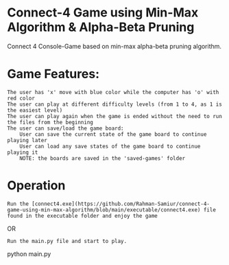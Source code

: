 # Connect-4 Game using Min-Max Algorithm & Alpha-Beta Pruning

Connect 4 Console-Game based on min-max alpha-beta pruning algorithm.

# Game Features:

    The user has 'x' move with blue color while the computer has 'o' with red color
    The user can play at different difficulty levels (from 1 to 4, as 1 is the easiest level)
    The user can play again when the game is ended without the need to run the files from the beginning
    The user can save/load the game board:
        User can save the current state of the game board to continue playing later
        User can load any save states of the game board to continue playing it
        NOTE: the boards are saved in the 'saved-games' folder

# Operation

    Run the [connect4.exe](https://github.com/Rahman-Samiur/connect-4-game-using-min-max-algorithm/blob/main/executable/connect4.exe) file found in the executable folder and enjoy the game

OR

    Run the main.py file and start to play.

python main.py


